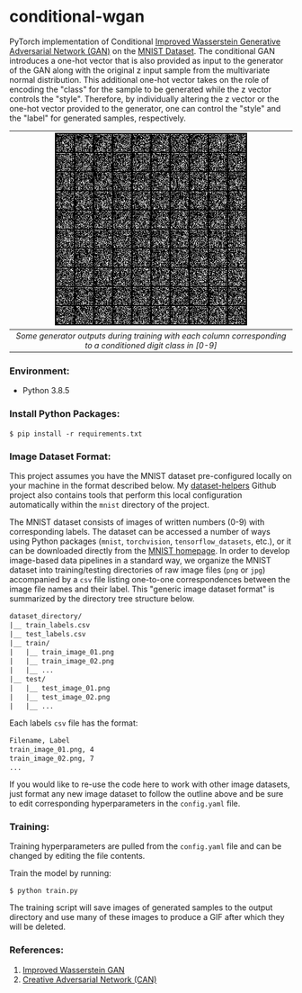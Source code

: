 # conditional-wgan

PyTorch implementation of Conditional [Improved Wasserstein Generative Adversarial Network (GAN)](https://arxiv.org/pdf/1704.00028.pdf) on the [MNIST Dataset](http://yann.lecun.com/exdb/mnist/). The conditional GAN introduces a one-hot vector that is also provided as input to the generator of the GAN along with the original z input sample from the multivariate normal distribution. This additional one-hot vector takes on the role of encoding the "class" for the sample to be generated while the z vector controls the "style". Therefore, by individually altering the z vector or the one-hot vector provided to the generator, one can control the "style" and the "label" for generated samples, respectively.

| ![](artifacts/wgan_gen.gif) |
| :-: |
| *Some generator outputs during training with each column corresponding to a conditioned digit class in [0-9]* |

### Environment:

- Python 3.8.5

### Install Python Packages:

```
$ pip install -r requirements.txt
```

### Image Dataset Format:

This project assumes you have the MNIST dataset pre-configured locally on your machine in the format described below. My [dataset-helpers](https://github.com/dylanell/dataset-helpers) Github project also contains tools that perform this local configuration automatically within the `mnist` directory of the project.

The MNIST dataset consists of images of written numbers (0-9) with corresponding labels. The dataset can be accessed a number of ways using Python packages (`mnist`, `torchvision`, `tensorflow_datasets`, etc.), or it can be downloaded directly from the [MNIST homepage](http://yann.lecun.com/exdb/mnist/). In order to develop image-based data pipelines in a standard way, we organize the MNIST dataset into training/testing directories of raw image files (`png` or `jpg`) accompanied by a `csv` file listing one-to-one correspondences between the image file names and their label. This "generic image dataset format" is summarized by the directory tree structure below.

```
dataset_directory/
|__ train_labels.csv
|__ test_labels.csv
|__ train/
|   |__ train_image_01.png
|   |__ train_image_02.png
|   |__ ...
|__ test/
|   |__ test_image_01.png
|   |__ test_image_02.png
|   |__ ...   
```

Each labels `csv` file has the format:

```
Filename, Label
train_image_01.png, 4
train_image_02.png, 7
...
```

If you would like to re-use the code here to work with other image datasets, just format any new image dataset to follow the outline above and be sure to edit corresponding hyperparameters in the `config.yaml` file.

### Training:

Training hyperparameters are pulled from the `config.yaml` file and can be changed by editing the file contents.

Train the model by running:

```
$ python train.py
```

The training script will save images of generated samples to the output directory and use many of these images to produce a GIF after which they will be deleted.

### References:

1. [Improved Wasserstein GAN](https://arxiv.org/pdf/1704.00028.pdf)
2. [Creative Adversarial Network (CAN)](https://arxiv.org/pdf/1706.07068.pdf)

